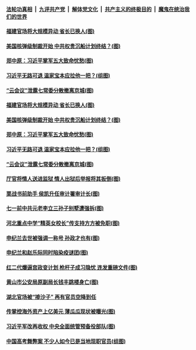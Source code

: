 

####  [法轮功真相](../../../../basic/blob/master/README.md?t=07031031) &nbsp;|&nbsp; [九评共产党](../../../../9ping.md/blob/master/README.md?t=07031031) &nbsp;|&nbsp; [解体党文化](../../../../jtdwh.md/blob/master/README.md?t=07031031)  &nbsp;|&nbsp; [共产主义的终极目的](../../../../gczydzjmd.md/blob/master/README.md?t=07031031) &nbsp;|&nbsp; [魔鬼在统治我们的世界](../../../../mgztzwmdsj.md/blob/master/README.md?t=07031031) 

#### [福建官场将大规模异动 省长已换人(图)](../pages/p2/938519.md?t=07031031) 

#### [美国核弹级制裁开始 中共权贵沉船计划终结？(图)](../pages/p2/938445.md?t=07031031) 

#### [郑中原：习近平掌军五大致命忧愁(图)](../pages/p2/938389.md?t=07031031) 

#### [习近平无路可退 温家宝本应拉他一把？(组图)](../pages/p2/938336.md?t=07031031) 


#### [“云会议”泄露七常委分散撤离京城(图)](../pages/p2/938334.md?t=07031031) 

#### [福建官场将大规模异动 省长已换人(图)](../pages/p2/938519.md?t=07031031) 


#### [美国核弹级制裁开始 中共权贵沉船计划终结？(图)](../pages/p2/938445.md?t=07031031) 

#### [郑中原：习近平掌军五大致命忧愁(图)](../pages/p2/938389.md?t=07031031) 

#### [习近平无路可退 温家宝本应拉他一把？(组图)](../pages/p2/938336.md?t=07031031) 


#### [“云会议”泄露七常委分散撤离京城(图)](../pages/p2/938334.md?t=07031031) 

#### [厅官将情人送进监狱 情人出狱后举报将其扳倒(图)](../pages/p2/938321.md?t=07031031) 

#### [栗战书前助手 侯凯升任审计署审计长(图)](../pages/p2/938298.md?t=07031031) 

#### [七一前中共元老李立三孙子别墅遭强拆(图)](../pages/p2/938240.md?t=07031031) 

#### [河北重点中学“精英女校长”传支持方方被免职(图)](../pages/p2/938174.md?t=07031031) 

#### [申纪兰去世被强调一称号 孙政才也有(图)](../pages/p2/938182.md?t=07031031) 

#### [申纪兰和赵乐际同时陷染疫谜团(图)](../pages/p2/938173.md?t=07031031) 


#### [红二代爆逼宫政变计划 枪杆子成习隐忧 连发重磅文件(图)](../pages/p2/938106.md?t=07031031) 

#### [黄山市公安局原副局长钱丰跳楼身亡(图)](../pages/p2/938120.md?t=07031031) 

#### [湖北官场被“掺沙子” 再有官员空降到任](../pages/p2/938096.md?t=07031031) 

#### [传掌控海外资产上亿美元 薄瓜瓜现状被曝光(图)](../pages/p2/938090.md?t=07031031) 

#### [习近平军改再收权 中央全面统管预备役部队(图)](../pages/p2/938077.md?t=07031031) 

#### [中国高考舞弊案 不少人如今已是当地现职官员(组图)](../pages/p2/938059.md?t=07031031) 

